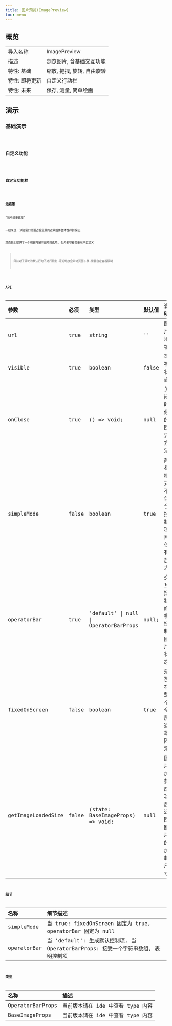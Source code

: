 ```yaml
---
title: 图片预览(ImagePreview)
toc: menu
---
```


## 概览

|                |                            |
| :------------- | :------------------------- |
| 导入名称       | ImagePreview               |
| 描述           | 浏览图片, 含基础交互功能   |
| 特性: 基础     | 缩放, 拖拽, 旋转, 自由旋转 |
| 特性: 即将更新 | 自定义行动栏               |
| 特性: 未来     | 保存, 测量, 简单绘画       |

## 演示

### 基础演示

<code src="@/components/image-preview/demo/demo-simple.tsx" />

### 自定义功能

<code src="@/components/image-preview/demo/demo-custom-operation.tsx" />

### 自定义功能栏

<code src="@/components/image-preview/demo/demo-custom-toolbar.tsx" />

### 无遮罩

"我不想要遮罩"

一般来说, 浏览窗口需要占据全屏的遮罩组件整体性得到保证.

然而我们提供了一个视窗内展示图片的选项, 但外部容器需要用户自定义

> 目前对于滚轮的默认行为不进行限制,滚轮缩放会带动页面下移,需要自定容器限制

<code src="@/components/image-preview/demo/demo-unfixed.tsx" />

## API

| 参数               | 必须  | 类型                                  | 默认值 | 说明                               |
| :----------------- | :---- | :------------------------------------ | :----- | :--------------------------------- |
| url                | true  | string                                | ''     | 图片地址                           |
| visible            | true  | boolean                               | false  | 可视状态                           |
| onClose            | true  | () => void;                           | null   | 关闭时候的回调方法                 |
| simpleMode         | false | boolean                               | true   | 简易模式, 不包含控制项目, 仅有放大 |
| operatorBar        | true  | 'default' \| null \| OperatorBarProps | null;  | 交互控制面板, 控制图片状态         |
| fixedOnScreen      | false | boolean                               | true   | 是否在整个全屏遮罩固定,            |
| getImageLoadedSize | false | (state: BaseImageProps) => void;      | null   | 图片加载成功后返回图片的加载尺寸   |

## 细节

| 名称        | 细节描述                                                                          |
| :---------- | :-------------------------------------------------------------------------------- |
| simpleMode  | 当 true: fixedOnScreen 固定为 true, operatorBar 固定为 null                       |
| operatorBar | 当 'default': 生成默认控制项, 当 OperatorBarProps: 接受一个字符串数组, 表明控制项 |

## 类型

| 名称             | 描述                              |
| :--------------- | :-------------------------------- |
| OperatorBarProps | 当前版本请在 ide 中查看 type 内容 |
| BaseImageProps   | 当前版本请在 ide 中查看 type 内容 |
